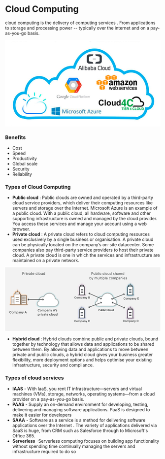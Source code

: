 # Cloud Computing

cloud computing is the delivery of computing services . From applications to storage and processing power -- typically over the internet and on a pay-as-you-go basis.

![CloudComputing.png](CloudComputing.png)
### Benefits
- Cost
- Speed
- Productivity
- Global scale
- Security
- Reliability

### Types of Cloud Computing
- **Public cloud** : Public clouds are owned and operated by a third-party cloud service providers, which deliver their computing resources like servers and storage over the Internet. Microsoft Azure is an example of a public cloud. With a public cloud, all hardware, software and other supporting infrastructure is owned and managed by the cloud provider. You access these services and manage your account using a web browser.
- **Private cloud** : A private cloud refers to cloud computing resources used exclusively by a single business or organisation. A private cloud can be physically located on the company’s on-site datacenter. Some companies also pay third-party service providers to host their private cloud. A private cloud is one in which the services and infrastructure are maintained on a private network.

![Public and Private Cloud.png](PublicandPrivateCloud.png)

- **Hybrid cloud** : Hybrid clouds combine public and private clouds, bound together by technology that allows data and applications to be shared between them. By allowing data and applications to move between private and public clouds, a hybrid cloud gives your business greater flexibility, more deployment options and helps optimise your existing infrastructure, security and compliance.

### Types of cloud services
- **IAAS** - With IaaS, you rent IT infrastructure—servers and virtual machines (VMs), storage, networks, operating systems—from a cloud provider on a pay-as-you-go basis.
- **PAAS** - Supply an on-demand environment for developing, testing, delivering and managing software applications. PaaS is designed to make it easier for developers
- **SAAA** - Software as a service is a method for delivering software applications over the Internet . The variety of applications delivered via SaaS is huge, from CRM such as Salesforce through to Microsoft's Office 365.
- **Serverless** -Serverless computing focuses on building app functionality without spending time continually managing the servers and infrastructure required to do so
